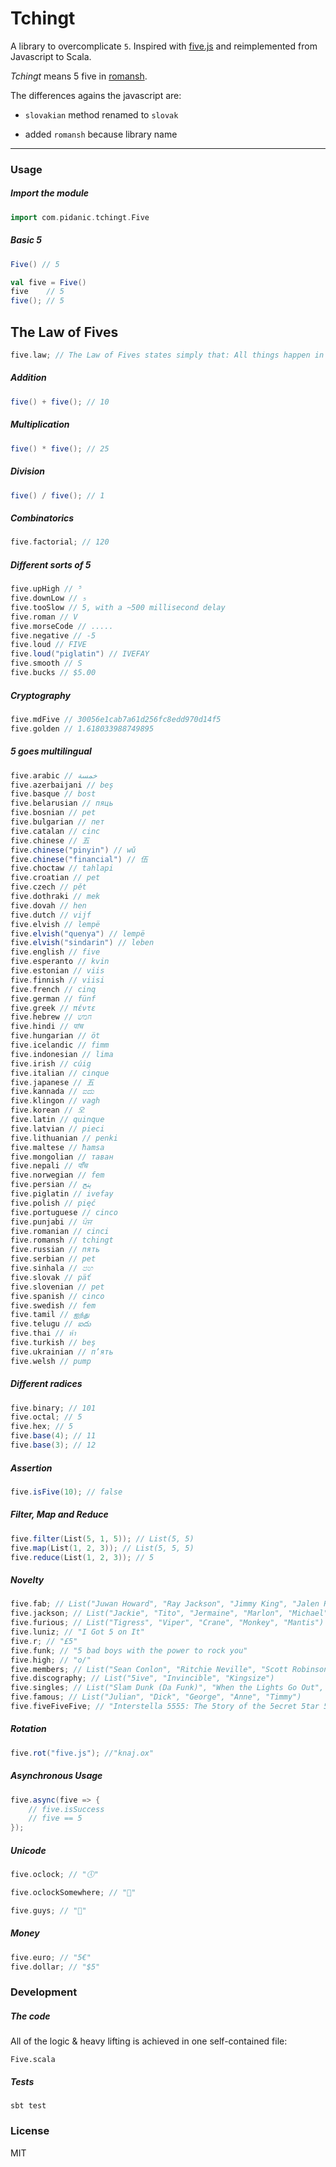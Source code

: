# Tchingt
A library to overcomplicate `5`.
Inspired with [five.js](https://github.com/jackdclark/five) and reimplemented from Javascript to Scala.

*Tchingt* means 5 five in [romansh](https://en.wikipedia.org/wiki/Romansh_language).

The differences agains the javascript are:

- `slovakian` method renamed to `slovak`

- added `romansh` because library name

--------

### Usage
##### Import the module
```scala
import com.pidanic.tchingt.Five
```

##### Basic 5
```scala
Five() // 5

val five = Five()
five    // 5
five(); // 5
```

## The Law of Fives
```scala
five.law; // The Law of Fives states simply that: All things happen in fives, or are divisible by or are multiples of five, or are somehow directly or indirectly appropriate to 5. The Law of Fives is never wrong.
```

##### Addition
```scala
five() + five(); // 10
```

##### Multiplication
```scala
five() * five(); // 25
```

##### Division
```scala
five() / five(); // 1
```
##### Combinatorics
```scala
five.factorial; // 120
```

##### Different sorts of 5
```scala
five.upHigh // ⁵
five.downLow // ₅
five.tooSlow // 5, with a ~500 millisecond delay
five.roman // V
five.morseCode // .....
five.negative // -5
five.loud // FIVE
five.loud("piglatin") // IVEFAY
five.smooth // S
five.bucks // $5.00
```

##### Cryptography
```scala
five.mdFive // 30056e1cab7a61d256fc8edd970d14f5
five.golden // 1.618033988749895
```

##### 5 goes multilingual
```scala
five.arabic // خمسة
five.azerbaijani // beş
five.basque // bost
five.belarusian // пяць
five.bosnian // pet
five.bulgarian // пет
five.catalan // cinc
five.chinese // 五
five.chinese("pinyin") // wǔ
five.chinese("financial") // 伍
five.choctaw // tahlapi
five.croatian // pet
five.czech // pět
five.dothraki // mek
five.dovah // hen
five.dutch // vijf
five.elvish // lempë
five.elvish("quenya") // lempë
five.elvish("sindarin") // leben
five.english // five
five.esperanto // kvin
five.estonian // viis
five.finnish // viisi
five.french // cinq
five.german // fünf
five.greek // πέντε
five.hebrew // חמש
five.hindi // पांच
five.hungarian // öt
five.icelandic // fimm
five.indonesian // lima
five.irish // cúig
five.italian // cinque
five.japanese // 五
five.kannada // ಐದು
five.klingon // vagh
five.korean // 오
five.latin // quinque
five.latvian // pieci
five.lithuanian // penki
five.maltese // ħamsa
five.mongolian // таван
five.nepali // पाँच
five.norwegian // fem
five.persian // پنج
five.piglatin // ivefay
five.polish // pięć
five.portuguese // cinco
five.punjabi // ਪੰਜ
five.romanian // cinci
five.romansh // tchingt
five.russian // пять
five.serbian // pet
five.sinhala // පහ
five.slovak // päť
five.slovenian // pet
five.spanish // cinco
five.swedish // fem
five.tamil // ஐந்து
five.telugu // ఐదు
five.thai // ห้า
five.turkish // beş
five.ukrainian // п’ять
five.welsh // pump
```

##### Different radices
```scala
five.binary; // 101
five.octal; // 5
five.hex; // 5
five.base(4); // 11
five.base(3); // 12
```

##### Assertion
```scala
five.isFive(10); // false
```

##### Filter, Map and Reduce
```scala
five.filter(List(5, 1, 5)); // List(5, 5)
five.map(List(1, 2, 3)); // List(5, 5, 5)
five.reduce(List(1, 2, 3)); // 5
```

##### Novelty
```scala
five.fab; // List("Juwan Howard", "Ray Jackson", "Jimmy King", "Jalen Rose", "Chris Webber")
five.jackson; // List("Jackie", "Tito", "Jermaine", "Marlon", "Michael")
five.furious; // List("Tigress", "Viper", "Crane", "Monkey", "Mantis")
five.luniz; // "I Got 5 on It"
five.r; // "£5"
five.funk; // "5 bad boys with the power to rock you"
five.high; // "o/"
five.members; // List("Sean Conlon", "Ritchie Neville", "Scott Robinson", "Jason 'J' Brown", "Abz Love")
five.discography; // List("5ive", "Invincible", "Kingsize")
five.singles; // List("Slam Dunk (Da Funk)", "When the Lights Go Out", "Got the Feelin'", "Everybody Get Up", "It's the Things You Do", "Until the Time Is Through", "If Ya Gettin'" Down", "Keep On Movin'", "Don't Wanna Let You Go", "We Will Rock You", "Let's Dance", "Closer to Me", "Rock the Party", "I Wish It Could Be Christmas Everyday")
five.famous; // List("Julian", "Dick", "George", "Anne", "Timmy")
five.fiveFiveFive; // "Interstella 5555: The 5tory of the 5ecret 5tar 5ystem"
```

##### Rotation
```scala
five.rot("five.js"); //"knaj.ox"
```

##### Asynchronous Usage
```scala
five.async(five => {
    // five.isSuccess
	// five == 5
});
```

##### Unicode
```scala
five.oclock; // "🕔"

five.oclockSomewhere; // "🍺"

five.guys; // "🍔"
```

##### Money
```scala
five.euro; // "5€"
five.dollar; // "$5"
```


### Development
##### The code
All of the logic & heavy lifting is achieved in one self-contained file:
```
Five.scala
```

##### Tests
```
sbt test
```
### License
MIT
